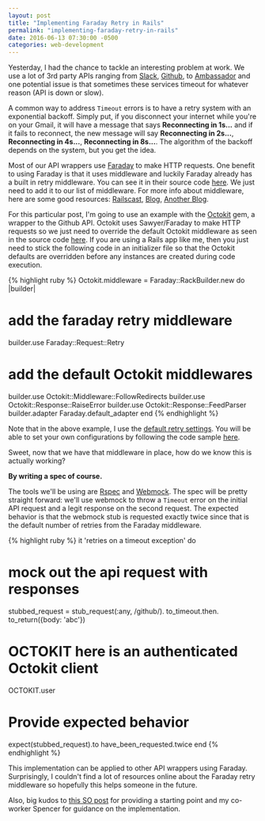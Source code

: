 ```yaml
---
layout: post
title: "Implementing Faraday Retry in Rails"
permalink: "implementing-faraday-retry-in-rails"
date: 2016-06-13 07:30:00 -0500
categories: web-development
---
```

Yesterday, I had the chance to tackle an interesting problem at work. We
use a lot of 3rd party APIs ranging from [Slack](https://slack.com/), [Github](https://github.com/), to [Ambassador](https://www.getambassador.com/) and one potential issue is that sometimes these services timeout for whatever reason (API is down or slow).

A common way to address `Timeout` errors is to have a retry system with an exponential backoff. Simply put, if you disconnect your internet while you're on your Gmail, it will have a message that says __Reconnecting in 1s...__ and if it fails to reconnect, the new message will say __Reconnecting in 2s...__, __Reconnecting in 4s...__, __Reconnecting in 8s...__. The algorithm of the backoff depends on the system, but you get the idea.

Most of our API wrappers use [Faraday](https://github.com/lostisland/faraday) to make HTTP requests. One benefit to using Faraday is that it uses middleware and luckily Faraday already has a built in retry middleware. You can see it in their source code [here](https://github.com/lostisland/faraday/blob/master/lib/faraday/request/retry.rb). We just need to add it to our list of middleware. For more info about middleware, here are some good resources: [Railscast](http://railscasts.com/episodes/151-rack-middleware?view=asciicast), [Blog](https://www.amberbit.com/blog/2011/07/13/introduction-to-rack-middleware/), [Another Blog](https://www.mobomo.com/2012/3/faraday-one-http-client-to-rule-them-all/).

For this particular post, I'm going to use an example with the
[Octokit](https://github.com/octokit/octokit.rb)
gem, a wrapper to the Github API. Octokit uses Sawyer/Faraday to make
HTTP requests so we just need to override the default Octokit middleware as seen in the source code [here](https://github.com/octokit/octokit.rb/blob/22846aec1140dac89945c8908ce62777bec37271/lib/octokit/default.rb#L26-L32).
If you are using a Rails app like me, then you just need to stick the
following code in an initializer file so that the Octokit defaults are
overridden before any instances are created during code execution.

{% highlight ruby %}
Octokit.middleware = Faraday::RackBuilder.new do |builder|
  # add the faraday retry middleware
  builder.use Faraday::Request::Retry

  # add the default Octokit middlewares
  builder.use Octokit::Middleware::FollowRedirects
  builder.use Octokit::Response::RaiseError
  builder.use Octokit::Response::FeedParser
  builder.adapter Faraday.default_adapter
end
{% endhighlight %}

Note that in the above example, I use the [default retry settings](https://github.com/lostisland/faraday/blob/master/lib/faraday/request/retry.rb#L74-L96). You
will be able to set your own configurations by following the code
sample [here](https://github.com/lostisland/faraday/blob/master/lib/faraday/request/retry.rb#L11-L16).

Sweet, now that we have that middleware in place, how do we know this is actually working?

**By writing a spec of course.**

The tools we'll be using are [Rspec](http://rspec.info/) and [Webmock](https://github.com/bblimke/webmock). The spec will be pretty straight forward: we'll use webmock to throw a `Timeout` error on the initial API request and a legit response on the second request. The expected behavior is that the webmock stub is requested exactly twice since that is the default number of retries from the Faraday middleware.

{% highlight ruby %}
it 'retries on a timeout exception' do
  # mock out the api request with responses
  stubbed_request = stub_request(:any, /github/).
    to_timeout.then.
    to_return({body: 'abc'})

  # OCTOKIT here is an authenticated Octokit client
  OCTOKIT.user

  # Provide expected behavior
  expect(stubbed_request).to have_been_requested.twice
end
{% endhighlight %}

This implementation can be applied to other API wrappers using Faraday. Surprisingly, I couldn't find a lot of resources online about the Faraday retry middleware so hopefully this helps someone in the future.

Also, big kudos to [this SO post](https://stackoverflow.com/questions/25552239/webmock-simulate-failing-api-no-internet-timeout) for providing a starting point and my co-worker Spencer for guidance on the implementation.
